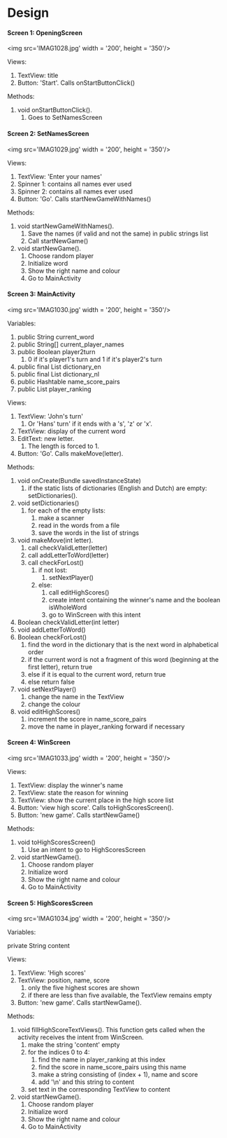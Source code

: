 # Design



#### Screen 1: OpeningScreen

<img src='IMAG1028.jpg' width = '200', height = '350'/>

Views:

1.  TextView: title
2.  Button: 'Start'. Calls onStartButtonClick()

Methods:

1.  void onStartButtonClick(). 
    1.  Goes to SetNamesScreen

#### Screen 2: SetNamesScreen

<img src='IMAG1029.jpg' width = '200', height = '350'/>

Views:

1.  TextView: 'Enter your names'
2.  Spinner 1: contains all names ever used
3.  Spinner 2: contains all names ever used
4.  Button: 'Go'. Calls startNewGameWithNames()

Methods:

1.  void startNewGameWithNames(). 
    1.   Save the names (if valid and not the same) in public strings list
    2.   Call startNewGame()
2.  void startNewGame(). 
    1.   Choose random player
    2.   Initialize word 
    3.   Show the right name and colour
    4.   Go to MainActivity

#### Screen 3: MainActivity

<img src='IMAG1030.jpg' width = '200', height = '350'/>

Variables:

1.  public String current_word
2.  public String[] current_player_names
3.  public Boolean player2turn 
    1.  0 if it's player1's turn and 1 if it's player2's turn
4.  public final List<String> dictionary_en
5.  public final List<String> dictionary_nl
6.  public Hashtable name_score_pairs
7.  public List<String> player_ranking

Views:

1.  TextView: 'John's turn'
    1.  Or 'Hans' turn' if it ends with a 's', 'z' or 'x'.
2.  TextView: display of the current word
3.  EditText: new letter.
    1.  The length is forced to 1.
4.  Button: 'Go'. Calls makeMove(letter).

Methods:

1.  void onCreate(Bundle savedInstanceState)
    1. if the static lists of dictionaries (English and Dutch) are empty: setDictionaries(). 
2.  void setDictionaries()
    1.  for each of the empty lists: 
        1.  make a scanner
        2.  read in the words from a file
        3.  save the words in the list of strings
3.  void makeMove(int letter). 
    1.  call checkValidLetter(letter)
    2.  call addLetterToWord(letter)
    3.  call checkForLost()
        1.  if not lost:
            1.  setNextPlayer()
        2.  else:
            1.  call editHighScores()
            2.  create intent containing the winner's name and the boolean isWholeWord
            3.  go to WinScreen with this intent
4.  Boolean checkValidLetter(int letter)
5.  void addLetterToWord() 
6.  Boolean checkForLost()
    1.  find the word in the dictionary that is the next word in alphabetical order
    2.  if the current word is not a fragment of this word (beginning at the first letter), return true
    3.  else if it is equal to the current word, return true
    4.  else return false
7.  void setNextPlayer()
    1.  change the name in the TextView
    2.  change the colour
8. void editHighScores()
    1.  increment the score in name_score_pairs
    2.  move the name in player_ranking forward if necessary

#### Screen 4: WinScreen

<img src='IMAG1033.jpg' width = '200', height = '350'/>

Views:

1.  TextView: display the winner's name
2.  TextView: state the reason for winning
3.  TextView: show the current place in the high score list
4.  Button: 'view high score'. Calls toHighScoresScreen().
5.  Button: 'new game'. Calls startNewGame()

Methods:

1.  void toHighScoresScreen()
    1.  Use an intent to go to HighScoresScreen
2.  void startNewGame(). 
    1.   Choose random player
    2.   Initialize word 
    3.   Show the right name and colour
    4.   Go to MainActivity

#### Screen 5: HighScoresScreen

<img src='IMAG1034.jpg' width = '200', height = '350'/>

Variables:

private String content

Views:

1.  TextView: 'High scores'
2.  TextView: position, name, score
    1.  only the five highest scores are shown
    2.  if there are less than five available, the TextView remains empty
3.  Button: 'new game'. Calls startNewGame().

Methods:

1. void fillHighScoreTextViews(). This function gets called when the activity receives the intent from WinScreen.
    1.  make the string 'content' empty
    2.  for the indices 0 to 4:
        1.  find the name in player_ranking at this index
        2.  find the score in name_score_pairs using this name
        3.  make a string consisting of (index + 1), name and score
        4.  add '\n' and this string to content
    3.  set text in the corresponding TextView to content
2.  void startNewGame(). 
    1.   Choose random player
    2.   Initialize word 
    3.   Show the right name and colour
    4.   Go to MainActivity 

